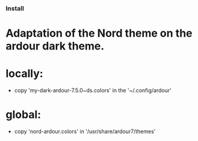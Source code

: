 ### Install

# Adaptation of the Nord theme on the ardour dark theme.

# locally:
- copy 'my-dark-ardour-7.5.0~ds.colors' in the '~/.config/ardour'

# global:
- copy 'nord-ardour.colors' in '/usr/share/ardour7/themes'